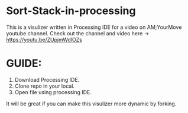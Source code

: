 # Sort-Stack-in-processing

This is a visulizer written in Processing IDE for a video on AM;YourMove youtube channel.
Check out the channel and video here -> https://youtu.be/ZUpjmWdlOZs

# GUIDE:

1. Download Processing IDE.
2. Clone repo in your local.
3. Open file using processing IDE.

It will be great if you can make this visulizer more dynamic by forking. 
